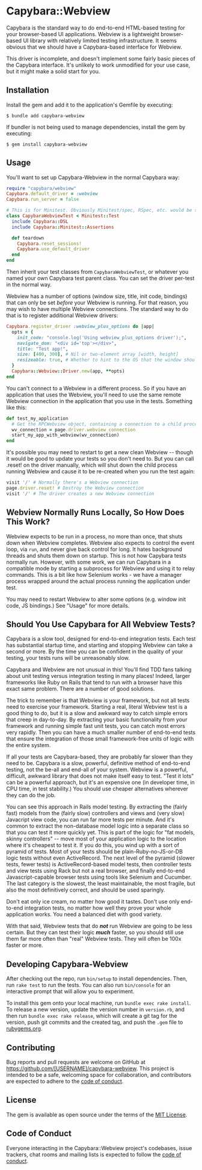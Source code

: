 # Capybara::Webview

Capybara is the standard way to do end-to-end HTML-based testing for your browser-based UI applications. Webview is a lightweight browser-based UI library with relatively limited testing infrastructure. It seems obvious that we should have a Capybara-based interface for Webview.

This driver is incomplete, and doesn't implement some fairly basic pieces of the Capybara interface. It's unlikely to work unmodified for your use case, but it might make a solid start for you.

## Installation

Install the gem and add it to the application's Gemfile by executing:

    $ bundle add capybara-webview

If bundler is not being used to manage dependencies, install the gem by executing:

    $ gem install capybara-webview

## Usage

You'll want to set up Capybara-Webview in the normal Capybara way:

```ruby
require "capybara/webview"
Capybara.default_driver = :webview
Capybara.run_server = false

# This is for Minitest. Obviously Minitest/spec, RSpec, etc. would be slightly different.
class CapybaraWebviewTest < Minitest::Test
  include Capybara::DSL
  include Capybara::Minitest::Assertions

  def teardown
    Capybara.reset_sessions!
    Capybara.use_default_driver
  end
end
```

Then inherit your test classes from `CapybaraWebviewTest`, or whatever you named your own Capybara test parent class. You can set the driver per-test in the normal way.

Webview has a number of options (window size, title, init code, bindings) that can only be set *before* your Webview is running. For that reason, you may wish to have multiple Webview connections. The standard way to do that is to register additional Webview drivers:

```ruby
Capybara.register_driver :webview_plus_options do |app|
  opts = {
    init_code: "console.log('Using webview_plus_options driver');",
    navigate_dom: "<div id='top'></div>",
    title: "Test app!",
    size: [400, 300], # Nil or two-element array [width, height]
    resizeable: true, # Whether to hint to the OS that the window should be resizeable by the user
  }
  Capybara::Webview::Driver.new(app, **opts)
end
```

You can't connect to a Webview in a different process. So if you have an application that uses the Webview, you'll need to use the same remote Webview connection in the application that you use in the tests. Something like this:

```ruby
def test_my_application
  # Get the RPCWebview object, containing a connection to a child process
  wv_connection = page.driver.webview_connection
  start_my_app_with_webview(wv_connection)
end
```

It's possible you may need to restart to get a new clean Webview -- though it would be good to update your tests so you don't need to. But you can call .reset! on the driver manually, which will shut down the child process running Webview and cause it to be re-created when you run the test again:

```ruby
visit '/' # Normally there's a Webview connection
page.driver.reset! # Destroy the Webview connection
visit '/' # The driver creates a new Webview connection
```

## Webview Normally Runs Locally, So How Does This Work?

Webview expects to be run in a process, no more than once, that shuts down when Webview completes. Webview also expects to control the event loop, via `run`, and never give back control for long. It hates background threads and shuts them down on startup. This is not how Capybara tests normally run. However, with some work, we can run Capybara in a compatible mode by starting a subprocess for Webview and using it to relay commands. This is a bit like how Selenium works - we have a manager process wrapped around the actual process running the application under test.

You may need to restart Webview to alter some options (e.g. window init code, JS bindings.) See "Usage" for more details.

## Should You Use Capybara for All Webview Tests?

Capybara is a slow tool, designed for end-to-end integration tests. Each test has substantial startup time, and starting and stopping Webview can take a second or more. By the time you can be confident in the quality of your testing, your tests runs will be unreasonably slow.

Capybara and Webview are not unusual in this! You'll find TDD fans talking about unit testing versus integration testing in many places! Indeed, larger frameworks like Ruby on Rails that tend to run with a browser have this exact same problem. There are a number of good solutions.

The trick to remember is that Webview is your framework, but not all tests need to exercise your framework. Starting a real, literal Webview test is a good thing to do, but it is a slow and awkward way to catch simple errors that creep in day-to-day. By extracting your basic functionality from your framework and running simple fast unit tests, you can catch most errors very rapidly. Then you can have a much smaller number of end-to-end tests that ensure the integration of those small framework-free units of logic with the entire system.

If all your tests are Capybara-based, they are probably far slower than they need to be. Capybara is a slow, powerful, definitive method of end-to-end testing, not the be-all and end-all of your system. Webview is a powerful, difficult, awkward library that does not make itself easy to test. "Test it lots" can be a powerful approach, but it's an expensive one (in developer time, in CPU time, in test stability.) You should use cheaper alternatives wherever they can do the job.

You can see this approach in Rails model testing. By extracting the (fairly fast) models from the (fairly slow) controllers and views and (very slow) Javacript view code, you can run far more tests per minute. And it's common to extract the non-database model logic into a separate class so that you can test it more quickly yet. This is part of the logic for "fat models, skinny controllers" -- move most of your application logic to the location where it's cheapest to test it. If you do this, you wind up with a sort of pyramid of tests. Most of your tests should be plain-Ruby-no-JS-or-DB logic tests without even ActiveRecord. The next level of the pyramid (slower tests, fewer tests) is ActiveRecord-based model tests, then controller tests and view tests using Rack but not a real browser, and finally end-to-end Javascript-capable browser tests using tools like Selenium and Cucumber. The last category is the slowest, the least maintainable, the most fragile, but also the most definitively correct, and should be used sparingly.

Don't eat only ice cream, no matter how good it tastes. Don't use only end-to-end integration tests, no matter how well they prove your whole application works. You need a balanced diet with good variety.

With that said, Webview tests that do ***not*** run Webview are going to be less certain. But they can test their logic ***much*** faster, so you should still use them far more often than "real" Webview tests. They will often be 100x faster or more.

## Developing Capybara-Webview

After checking out the repo, run `bin/setup` to install dependencies. Then, run `rake test` to run the tests. You can also run `bin/console` for an interactive prompt that will allow you to experiment.

To install this gem onto your local machine, run `bundle exec rake install`. To release a new version, update the version number in `version.rb`, and then run `bundle exec rake release`, which will create a git tag for the version, push git commits and the created tag, and push the `.gem` file to [rubygems.org](https://rubygems.org).

## Contributing

Bug reports and pull requests are welcome on GitHub at https://github.com/[USERNAME]/capybara-webview. This project is intended to be a safe, welcoming space for collaboration, and contributors are expected to adhere to the [code of conduct](https://github.com/[USERNAME]/capybara-webview/blob/main/CODE_OF_CONDUCT.md).

## License

The gem is available as open source under the terms of the [MIT License](https://opensource.org/licenses/MIT).

## Code of Conduct

Everyone interacting in the Capybara::Webview project's codebases, issue trackers, chat rooms and mailing lists is expected to follow the [code of conduct](https://github.com/[USERNAME]/capybara-webview/blob/main/CODE_OF_CONDUCT.md).

